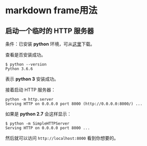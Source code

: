 # markdown frame用法

## 启动一个临时的 HTTP 服务器

条件：已安装 **python** 环境，可从[这里](https://www.python.org/)下载。

查看是否安装成功。

```shell
$ python --version
Python 3.6.6
```

表示 **python 3** 安装成功。

接着启动 HTTP 服务器：

```shell
python -m http.server
Serving HTTP on 0.0.0.0 port 8000 (http://0.0.0.0:8000/) ...
```

如果是 **python 2.7** 会这样显示：

```shell
$ python -m SimpleHTTPServer
Serving HTTP on 0.0.0.0 port 8000 ...
```

然后就可以访问 `http://localhost:8000` 看到你想要的。
